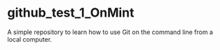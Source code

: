 # github_test_1_OnMint

A simple repository to learn how to use Git on the command line from a local computer.
